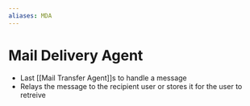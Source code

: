 ```yaml
---
aliases: MDA
---
```

# Mail Delivery Agent
- Last [[Mail Transfer Agent]]s to handle a message
- Relays the message to the recipient user or stores it for the user to retreive